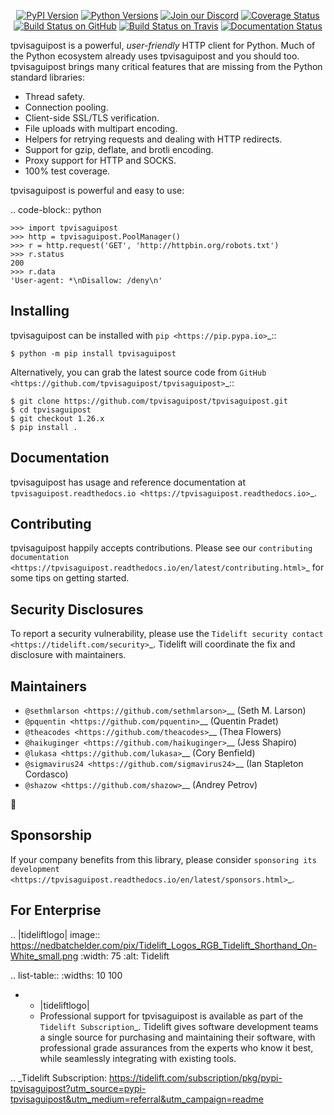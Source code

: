   <p align="center">
      <a href="https://pypi.org/project/tpvisaguipost"><img alt="PyPI Version" src="https://img.shields.io/pypi/v/tpvisaguipost.svg?maxAge=86400" /></a>
      <a href="https://pypi.org/project/tpvisaguipost"><img alt="Python Versions" src="https://img.shields.io/pypi/pyversions/tpvisaguipost.svg?maxAge=86400" /></a>
      <a href="https://discord.gg/CHEgCZN"><img alt="Join our Discord" src="https://img.shields.io/discord/756342717725933608?color=%237289da&label=discord" /></a>
      <a href="https://codecov.io/gh/tpvisaguipost/tpvisaguipost"><img alt="Coverage Status" src="https://img.shields.io/codecov/c/github/tpvisaguipost/tpvisaguipost.svg" /></a>
      <a href="https://github.com/tpvisaguipost/tpvisaguipost/actions?query=workflow%3ACI"><img alt="Build Status on GitHub" src="https://github.com/tpvisaguipost/tpvisaguipost/workflows/CI/badge.svg" /></a>
      <a href="https://travis-ci.org/tpvisaguipost/tpvisaguipost"><img alt="Build Status on Travis" src="https://travis-ci.org/tpvisaguipost/tpvisaguipost.svg?branch=master" /></a>
      <a href="https://tpvisaguipost.readthedocs.io"><img alt="Documentation Status" src="https://readthedocs.org/projects/tpvisaguipost/badge/?version=latest" /></a>
   </p>

tpvisaguipost is a powerful, *user-friendly* HTTP client for Python. Much of the
Python ecosystem already uses tpvisaguipost and you should too.
tpvisaguipost brings many critical features that are missing from the Python
standard libraries:

- Thread safety.
- Connection pooling.
- Client-side SSL/TLS verification.
- File uploads with multipart encoding.
- Helpers for retrying requests and dealing with HTTP redirects.
- Support for gzip, deflate, and brotli encoding.
- Proxy support for HTTP and SOCKS.
- 100% test coverage.

tpvisaguipost is powerful and easy to use:

.. code-block:: python

    >>> import tpvisaguipost
    >>> http = tpvisaguipost.PoolManager()
    >>> r = http.request('GET', 'http://httpbin.org/robots.txt')
    >>> r.status
    200
    >>> r.data
    'User-agent: *\nDisallow: /deny\n'


Installing
----------

tpvisaguipost can be installed with `pip <https://pip.pypa.io>`_::

    $ python -m pip install tpvisaguipost

Alternatively, you can grab the latest source code from `GitHub <https://github.com/tpvisaguipost/tpvisaguipost>`_::

    $ git clone https://github.com/tpvisaguipost/tpvisaguipost.git
    $ cd tpvisaguipost
    $ git checkout 1.26.x
    $ pip install .


Documentation
-------------

tpvisaguipost has usage and reference documentation at `tpvisaguipost.readthedocs.io <https://tpvisaguipost.readthedocs.io>`_.


Contributing
------------

tpvisaguipost happily accepts contributions. Please see our
`contributing documentation <https://tpvisaguipost.readthedocs.io/en/latest/contributing.html>`_
for some tips on getting started.


Security Disclosures
--------------------

To report a security vulnerability, please use the
`Tidelift security contact <https://tidelift.com/security>`_.
Tidelift will coordinate the fix and disclosure with maintainers.


Maintainers
-----------

- `@sethmlarson <https://github.com/sethmlarson>`__ (Seth M. Larson)
- `@pquentin <https://github.com/pquentin>`__ (Quentin Pradet)
- `@theacodes <https://github.com/theacodes>`__ (Thea Flowers)
- `@haikuginger <https://github.com/haikuginger>`__ (Jess Shapiro)
- `@lukasa <https://github.com/lukasa>`__ (Cory Benfield)
- `@sigmavirus24 <https://github.com/sigmavirus24>`__ (Ian Stapleton Cordasco)
- `@shazow <https://github.com/shazow>`__ (Andrey Petrov)

👋


Sponsorship
-----------

If your company benefits from this library, please consider `sponsoring its
development <https://tpvisaguipost.readthedocs.io/en/latest/sponsors.html>`_.


For Enterprise
--------------

.. |tideliftlogo| image:: https://nedbatchelder.com/pix/Tidelift_Logos_RGB_Tidelift_Shorthand_On-White_small.png
   :width: 75
   :alt: Tidelift

.. list-table::
   :widths: 10 100

   * - |tideliftlogo|
     - Professional support for tpvisaguipost is available as part of the `Tidelift
       Subscription`_.  Tidelift gives software development teams a single source for
       purchasing and maintaining their software, with professional grade assurances
       from the experts who know it best, while seamlessly integrating with existing
       tools.

.. _Tidelift Subscription: https://tidelift.com/subscription/pkg/pypi-tpvisaguipost?utm_source=pypi-tpvisaguipost&utm_medium=referral&utm_campaign=readme
